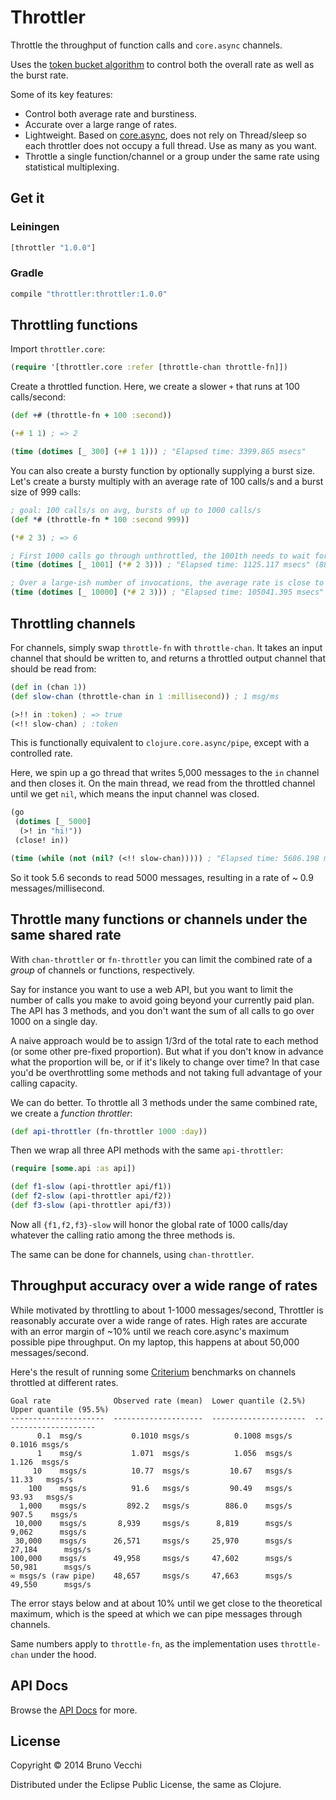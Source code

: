 # Throttler

Throttle the throughput of function calls and `core.async` channels.

Uses the [token bucket algorithm][1] to control both the overall rate as
well as the burst rate.

Some of its key features:

* Control both average rate and burstiness.
* Accurate over a large range of rates.
* Lightweight. Based on [core.async][4], does not rely on Thread/sleep so
  each throttler does not occupy a full thread. Use as many as you
  want.
* Throttle a single function/channel or a group under the same rate
  using statistical multiplexing.

## Get it

### Leiningen

```clj
[throttler "1.0.0"]
```

### Gradle

```scala
compile "throttler:throttler:1.0.0"
```

## Throttling functions

Import `throttler.core`:

```clj
(require '[throttler.core :refer [throttle-chan throttle-fn]])
```

Create a throttled function. Here, we create a slower `+` that runs at 100
calls/second:

```clj
(def +# (throttle-fn + 100 :second))

(+# 1 1) ; => 2

(time (dotimes [_ 300] (+# 1 1))) ; "Elapsed time: 3399.865 msecs"
```

You can also create a bursty function by optionally supplying a burst size.
Let's create a bursty multiply with an average rate of 100 calls/s and a burst size of 999 calls:

```clj
; goal: 100 calls/s on avg, bursts of up to 1000 calls/s
(def *# (throttle-fn * 100 :second 999))

(*# 2 3) ; => 6

; First 1000 calls go through unthrottled, the 1001th needs to wait for about a second
(time (dotimes [_ 1001] (*# 2 3))) ; "Elapsed time: 1125.117 msecs" (889/second)

; Over a large-ish number of invocations, the average rate is close to the goal
(time (dotimes [_ 10000] (*# 2 3))) ; "Elapsed time: 105041.395 msecs" (95/second)
```

## Throttling channels

For channels, simply swap `throttle-fn` with `throttle-chan`. It takes an
input channel that should be written to, and returns a throttled output channel
that should be read from:

```clj
(def in (chan 1))
(def slow-chan (throttle-chan in 1 :millisecond)) ; 1 msg/ms

(>!! in :token) ; => true
(<!! slow-chan) ; :token
```

This is functionally equivalent to `clojure.core.async/pipe`, except with a
controlled rate.

Here, we spin up a go thread that writes 5,000 messages to the `in` channel and
then closes it. On the main thread, we read from the throttled channel until we
get `nil`, which means the input channel was closed.

```clj
(go
 (dotimes [_ 5000]
  (>! in "hi!"))
 (close! in))

(time (while (not (nil? (<!! slow-chan))))) ; "Elapsed time: 5686.198 msecs" (0.9 msg/millisecond)
```

So it took 5.6 seconds to read 5000 messages, resulting in a rate of ~ 0.9
messages/millisecond.

## Throttle many functions or channels under the same shared rate

With `chan-throttler` or `fn-throttler` you can limit the combined rate
of a *group* of channels or functions, respectively.

Say for instance you want to use a web API, but you want to limit the
number of calls you make to avoid going beyond your currently paid
plan. The API has 3 methods, and you don't want the sum of all calls to
go over 1000 on a single day.

A naive approach would be to assign 1/3rd of the total rate to each
method (or some other pre-fixed proportion). But what if you don't know
in advance what the proportion will be, or if it's likely to change over
time? In that case you'd be overthrottling some methods and not taking
full advantage of your calling capacity.

We can do better. To throttle all 3 methods under the same combined
rate, we create a *function throttler*:

```clj
(def api-throttler (fn-throttler 1000 :day))
```

Then we wrap all three API methods with the same `api-throttler`:

```clj
(require [some.api :as api])

(def f1-slow (api-throttler api/f1))
(def f2-slow (api-throttler api/f2))
(def f3-slow (api-throttler api/f3))
```

Now all `{f1,f2,f3}-slow` will honor the global rate of 1000 calls/day
whatever the calling ratio among the three methods is.

The same can be done for channels, using `chan-throttler`.

## Throughput accuracy over a wide range of rates

While motivated by throttling to about 1-1000 messages/second, Throttler is
reasonably accurate over a wide range of rates. High rates are accurate with an
error margin of ~10% until we reach core.async's maximum possible pipe
throughput. On my laptop, this happens at about 50,000 messages/second.

Here's the result of running some [Criterium][2] benchmarks on channels
throttled at different rates.

```
Goal rate              Observed rate (mean)  Lower quantile (2.5%)  Upper quantile (95.5%)
---------------------  --------------------  ---------------------  ---------------------
      0.1  msg/s           0.1010 msgs/s          0.1008 msgs/s          0.1016 msgs/s
      1    msg/s           1.071  msgs/s          1.056  msgs/s          1.126  msgs/s
     10    msgs/s          10.77  msgs/s         10.67   msgs/s         11.33   msgs/s
    100    msgs/s          91.6   msgs/s         90.49   msgs/s         93.93   msgs/s
  1,000    msgs/s         892.2   msgs/s        886.0    msgs/s        907.5    msgs/s
 10,000    msgs/s       8,939     msgs/s      8,819      msgs/s      9,062      msgs/s
 30,000    msgs/s      26,571     msgs/s     25,970      msgs/s     27,184      msgs/s
100,000    msgs/s      49,958     msgs/s     47,602      msgs/s     50,981      msgs/s
∞ msgs/s (raw pipe)    48,657     msgs/s     47,663      msgs/s     49,550      msgs/s
```

The error stays below and at about 10% until we get close to the theoretical
maximum, which is the speed at which we can pipe messages through channels.

Same numbers apply to `throttle-fn`, as the implementation uses `throttle-chan`
under the hood.

## API Docs

Browse the [API Docs][3] for more.

[1]: http://en.wikipedia.org/wiki/Token_bucket
[2]: https://github.com/hugoduncan/criterium
[3]: https://brunov.github.io/throttler
[4]: https://github.com/clojure/core.async

## License

Copyright © 2014 Bruno Vecchi

Distributed under the Eclipse Public License, the same as Clojure.
